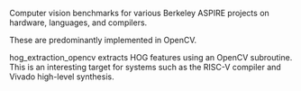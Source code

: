 
Computer vision benchmarks for various Berkeley ASPIRE projects on hardware, languages, and compilers.

These are predominantly implemented in OpenCV.

hog_extraction_opencv extracts HOG features using an OpenCV subroutine. 
This is an interesting target for systems such as the RISC-V compiler and Vivado high-level synthesis.

